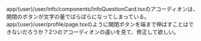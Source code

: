 app/(user)/user/info/components/InfoQuestionCard.tsxのアコーディオンは、開閉のボタンが文字の量でばらばらになってしまっている。
app/(user)/user/profile/page.tsxのように開閉ボタンを端まで伸ばすことはできないだろうか？2つのアコーディオンの違いを見て、修正して欲しい。
